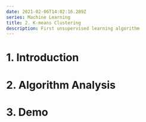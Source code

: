 ```yaml
---
date: 2021-02-06T14:02:16.289Z
series: Machine Learning
title: 2. K-means Clustering
description: First unsupervised learning algorithm
---
```

# 1. Introduction
# 2. Algorithm Analysis
# 3. Demo